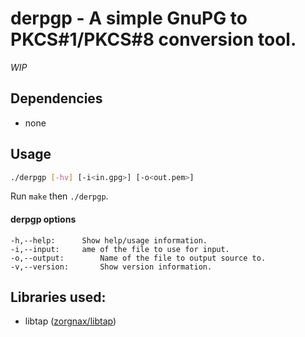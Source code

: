 # derpgp - A simple GnuPG to PKCS#1/PKCS#8 conversion tool.

*WIP*

## Dependencies

* none

## Usage
```bash
./derpgp [-hv] [-i<in.gpg>] [-o<out.pem>]
```

Run `make` then `./derpgp`.

#### derpgp options

	-h,--help:		Show help/usage information.
	-i,--input:		ame of the file to use for input.
	-o,--output:		Name of the file to output source to.
	-v,--version:		Show version information.

## Libraries used:

* libtap ([zorgnax/libtap](https://github.com/zorgnax/libtap))
